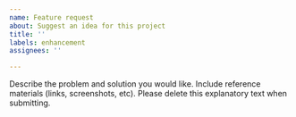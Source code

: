 ```yaml
---
name: Feature request
about: Suggest an idea for this project
title: ''
labels: enhancement
assignees: ''

---
```


Describe the problem and solution you would like.  Include reference materials (links, screenshots, etc).  Please delete this explanatory text when submitting.
